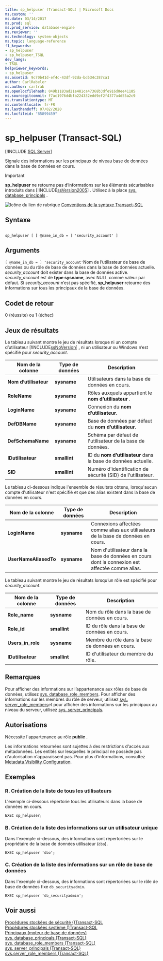 ```yaml
---
title: sp_helpuser (Transact-SQL) | Microsoft Docs
ms.custom: ''
ms.date: 03/14/2017
ms.prod: sql
ms.prod_service: database-engine
ms.reviewer: ''
ms.technology: system-objects
ms.topic: language-reference
f1_keywords:
- sp_helpuser
- sp_helpuser_TSQL
dev_langs:
- TSQL
helpviewer_keywords:
- sp_helpuser
ms.assetid: 9c70b41d-ef4c-43df-92da-bd534c287ca1
author: CarlRabeler
ms.author: carlrab
ms.openlocfilehash: 049b1183ad21e481ca47368b3dfe916d0ee41185
ms.sourcegitcommit: f7ac1976d4bfa224332edd9ef2f4377a4d55a2c9
ms.translationtype: MT
ms.contentlocale: fr-FR
ms.lasthandoff: 07/02/2020
ms.locfileid: "85899459"
---
```

# <a name="sp_helpuser-transact-sql"></a>sp_helpuser (Transact-SQL)
[!INCLUDE [SQL Server](../../includes/applies-to-version/sqlserver.md)]

  Signale des informations sur les principaux de niveau base de données dans la base de données en cours.  
  
> [!IMPORTANT]  
>  **sp_helpuser** ne retourne pas d’informations sur les éléments sécurisables introduits dans [!INCLUDE[ssVersion2005](../../includes/ssversion2005-md.md)] . Utilisez à la place [sys. database_principals](../../relational-databases/system-catalog-views/sys-database-principals-transact-sql.md) .  
  
 ![Icône du lien de rubrique](../../database-engine/configure-windows/media/topic-link.gif "Icône du lien de rubrique") [Conventions de la syntaxe Transact-SQL](../../t-sql/language-elements/transact-sql-syntax-conventions-transact-sql.md)  
  
## <a name="syntax"></a>Syntaxe  
  
```  
  
sp_helpuser [ [ @name_in_db = ] 'security_account' ]  
```  
  
## <a name="arguments"></a>Arguments  
`[ @name_in_db = ] 'security_account'`Nom de l’utilisateur de base de données ou du rôle de base de données dans la base de données actuelle. *security_account* doit exister dans la base de données active. *security_account* est de **type sysname**, avec NULL comme valeur par défaut. Si *security_account* n’est pas spécifié, **sp_helpuser** retourne des informations sur tous les principaux de la base de données.  
  
## <a name="return-code-values"></a>Codet de retour  
 0 (réussite) ou 1 (échec)  
  
## <a name="result-sets"></a>Jeux de résultats  
 Le tableau suivant montre le jeu de résultats lorsque ni un compte d’utilisateur [!INCLUDE[ssNoVersion](../../includes/ssnoversion-md.md)] , ni un utilisateur ou Windows n’est spécifié pour *security_account*.  
  
|Nom de la colonne|Type de données|Description|  
|-----------------|---------------|-----------------|  
|**Nom d’utilisateur**|**sysname**|Utilisateurs dans la base de données en cours.|  
|**RoleName**|**sysname**|Rôles auxquels appartient le **nom d’utilisateur** .|  
|**LoginName**|**sysname**|Connexion du **nom d’utilisateur**.|  
|**DefDBName**|**sysname**|Base de données par défaut du **nom d’utilisateur**.|  
|**DefSchemaName**|**sysname**|Schéma par défaut de l'utilisateur de la base de données.|  
|**IDutilisateur**|**smallint**|ID du **nom d’utilisateur** dans la base de données actuelle.|  
|**SID**|**smallint**|Numéro d'identification de sécurité (SID) de l'utilisateur.|  
  
 Le tableau ci-dessous indique l'ensemble de résultats obtenu, lorsqu'aucun compte d'utilisateur n'est spécifié et que des alias existent dans la base de données en cours.  
  
|Nom de la colonne|Type de données|Description|  
|-----------------|---------------|-----------------|  
|**LoginName**|**sysname**|Connexions affectées comme alias aux utilisateurs de la base de données en cours.|  
|**UserNameAliasedTo**|**sysname**|Nom d'utilisateur dans la base de données en cours dont la connexion est affectée comme alias.|  
  
 Le tableau suivant montre le jeu de résultats lorsqu’un rôle est spécifié pour *security_account*.  
  
|Nom de la colonne|Type de données|Description|  
|-----------------|---------------|-----------------|  
|**Role_name**|**sysname**|Nom du rôle dans la base de données en cours.|  
|**Role_id**|**smallint**|ID du rôle dans la base de données en cours.|  
|**Users_in_role**|**sysname**|Membre du rôle dans la base de données en cours.|  
|**IDutilisateur**|**smallint**|ID d'utilisateur du membre du rôle.|  
  
## <a name="remarks"></a>Remarques  
 Pour afficher des informations sur l’appartenance aux rôles de base de données, utilisez [sys. database_role_members](../../relational-databases/system-catalog-views/sys-database-role-members-transact-sql.md). Pour afficher des informations sur les membres du rôle de serveur, utilisez [sys. server_role_members](../../relational-databases/system-catalog-views/sys-server-role-members-transact-sql.md)et pour afficher des informations sur les principaux au niveau du serveur, utilisez [sys. server_principals](../../relational-databases/system-catalog-views/sys-server-principals-transact-sql.md).  
  
## <a name="permissions"></a>Autorisations  
 Nécessite l'appartenance au rôle **public** .  
  
 Les informations retournées sont sujettes à des restrictions d'accès aux métadonnées. Les entités sur lesquelles le principal ne possède pas d'autorisation n'apparaissent pas. Pour plus d'informations, consultez [Metadata Visibility Configuration](../../relational-databases/security/metadata-visibility-configuration.md).  
  
## <a name="examples"></a>Exemples  
  
### <a name="a-listing-all-users"></a>R. Création de la liste de tous les utilisateurs  
 L'exemple ci-dessous répertorie tous les utilisateurs dans la base de données en cours.  
  
```  
EXEC sp_helpuser;  
```  
  
### <a name="b-listing-information-for-a-single-user"></a>B. Création de la liste des informations sur un utilisateur unique  
 Dans l'exemple ci-dessous, des informations sont répertoriées sur le propriétaire de la base de données utilisateur (`dbo`).  
  
```  
EXEC sp_helpuser 'dbo';  
```  
  
### <a name="c-listing-information-for-a-database-role"></a>C. Création de la liste des informations sur un rôle de base de données  
 Dans l'exemple ci-dessous, des informations sont répertoriées sur le rôle de base de données fixe `db_securityadmin`.  
  
```  
EXEC sp_helpuser 'db_securityadmin';  
```  
  
## <a name="see-also"></a>Voir aussi  
 [Procédures stockées de sécurité &#40;&#41;Transact-SQL](../../relational-databases/system-stored-procedures/security-stored-procedures-transact-sql.md)   
 [Procédures stockées système &#40;&#41;Transact-SQL](../../relational-databases/system-stored-procedures/system-stored-procedures-transact-sql.md)   
 [Principaux &#40;moteur de base de données&#41;](../../relational-databases/security/authentication-access/principals-database-engine.md)   
 [sys. database_principals &#40;Transact-SQL&#41;](../../relational-databases/system-catalog-views/sys-database-principals-transact-sql.md)   
 [sys. database_role_members &#40;Transact-SQL&#41;](../../relational-databases/system-catalog-views/sys-database-role-members-transact-sql.md)   
 [sys. server_principals &#40;Transact-SQL&#41;](../../relational-databases/system-catalog-views/sys-server-principals-transact-sql.md)   
 [sys.server_role_members &#40;Transact-SQL&#41;](../../relational-databases/system-catalog-views/sys-server-role-members-transact-sql.md)  
  
  
